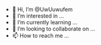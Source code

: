 - 👋 Hi, I’m @UwUuwufem
- 👀 I’m interested in ...
- 🌱 I’m currently learning ...
- 💞️ I’m looking to collaborate on ...
- 📫 How to reach me ...

<!---
UwUuwufem/UwUuwufem is a ✨ special ✨ repository because its `README.md` (this file) appears on your GitHub profile.
You can click the Preview link to take a look at your changes.
--->
